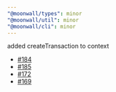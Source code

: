 ```yaml
---
"@moonwall/types": minor
"@moonwall/util": minor
"@moonwall/cli": minor
---
```


added createTransaction to context
- [#184](https://github.com/Moonsong-Labs/moonwall/issues/184)
- [#185](https://github.com/Moonsong-Labs/moonwall/issues/185)
- [#172](https://github.com/Moonsong-Labs/moonwall/issues/172)
- [#169](https://github.com/Moonsong-Labs/moonwall/issues/169)